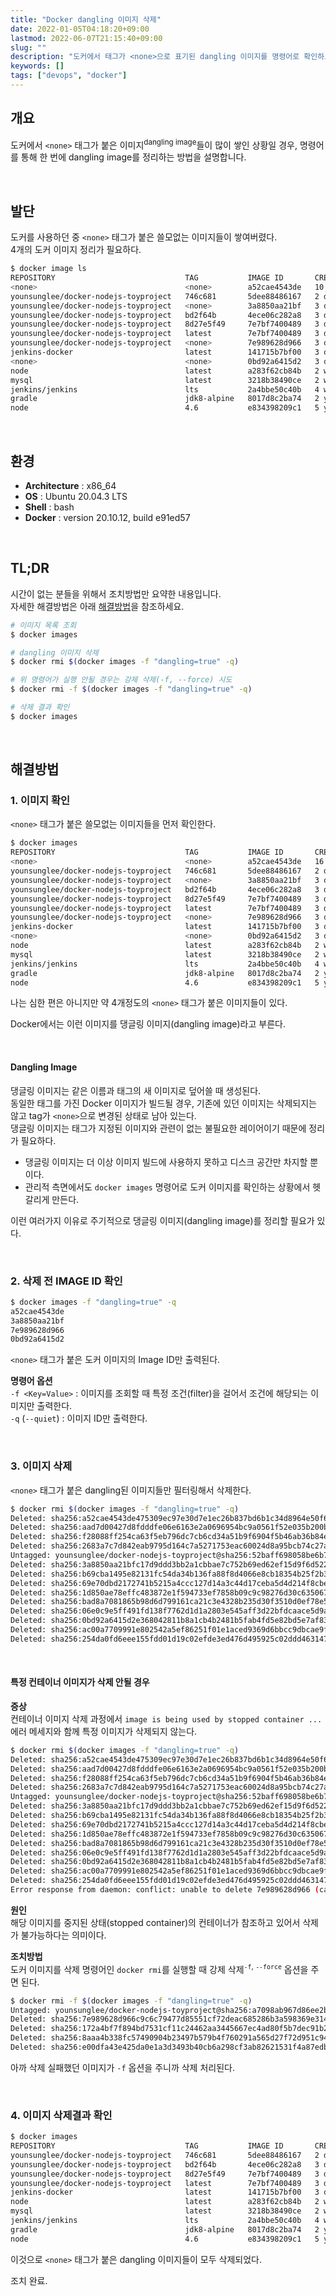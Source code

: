 ```yaml
---
title: "Docker dangling 이미지 삭제"
date: 2022-01-05T04:18:20+09:00
lastmod: 2022-06-07T21:15:40+09:00
slug: ""
description: "도커에서 태그가 <none>으로 표기된 dangling 이미지를 명령어로 확인하고 삭제하는 방법을 소개합니다."
keywords: []
tags: ["devops", "docker"]
---
```


## 개요

도커에서 `<none>` 태그가 붙은 이미지<sup>dangling image</sup>들이 많이 쌓인 상황일 경우, 명령어를 통해 한 번에 dangling image를 정리하는 방법을 설명합니다.  

&nbsp;

## 발단

도커를 사용하던 중 `<none>` 태그가 붙은 쓸모없는 이미지들이 쌓여버렸다.  
4개의 도커 이미지 정리가 필요하다.  

```bash
$ docker image ls
REPOSITORY                             TAG           IMAGE ID       CREATED          SIZE
<none>                                 <none>        a52cae4543de   10 minutes ago   522MB
younsunglee/docker-nodejs-toyproject   746c681       5dee88486167   2 days ago       1GB
younsunglee/docker-nodejs-toyproject   <none>        3a8850aa21bf   3 days ago       1.01GB
younsunglee/docker-nodejs-toyproject   bd2f64b       4ece06c282a8   3 days ago       1GB
younsunglee/docker-nodejs-toyproject   8d27e5f49     7e7bf7400489   3 days ago       1GB
younsunglee/docker-nodejs-toyproject   latest        7e7bf7400489   3 days ago       1GB
younsunglee/docker-nodejs-toyproject   <none>        7e989628d966   3 days ago       1GB
jenkins-docker                         latest        141715b7bf00   3 days ago       522MB
<none>                                 <none>        0bd92a6415d2   3 days ago       522MB
node                                   latest        a283f62cb84b   2 weeks ago      993MB
mysql                                  latest        3218b38490ce   2 weeks ago      516MB
jenkins/jenkins                        lts           2a4bbe50c40b   4 weeks ago      441MB
gradle                                 jdk8-alpine   8017d8c2ba74   2 years ago      204MB
node                                   4.6           e834398209c1   5 years ago      646MB
```

&nbsp;

## 환경

- **Architecture** : x86_64
- **OS** : Ubuntu 20.04.3 LTS
- **Shell** : bash
- **Docker** : version 20.10.12, build e91ed57

&nbsp;

## TL;DR

시간이 없는 분들을 위해서 조치방법만 요약한 내용입니다.  
자세한 해결방법은 아래 [해결방법](#해결방법)을 참조하세요.

```bash
# 이미지 목록 조회
$ docker images

# dangling 이미지 삭제
$ docker rmi $(docker images -f "dangling=true" -q)

# 위 명령어가 실행 안될 경우는 강제 삭제(-f, --force) 시도
$ docker rmi -f $(docker images -f "dangling=true" -q)

# 삭제 결과 확인
$ docker images
```

&nbsp;

## 해결방법

### 1. 이미지 확인

`<none>` 태그가 붙은 쓸모없는 이미지들을 먼저 확인한다.  

```bash
$ docker images
REPOSITORY                             TAG           IMAGE ID       CREATED          SIZE
<none>                                 <none>        a52cae4543de   16 minutes ago   522MB
younsunglee/docker-nodejs-toyproject   746c681       5dee88486167   2 days ago       1GB
younsunglee/docker-nodejs-toyproject   <none>        3a8850aa21bf   3 days ago       1.01GB
younsunglee/docker-nodejs-toyproject   bd2f64b       4ece06c282a8   3 days ago       1GB
younsunglee/docker-nodejs-toyproject   8d27e5f49     7e7bf7400489   3 days ago       1GB
younsunglee/docker-nodejs-toyproject   latest        7e7bf7400489   3 days ago       1GB
younsunglee/docker-nodejs-toyproject   <none>        7e989628d966   3 days ago       1GB
jenkins-docker                         latest        141715b7bf00   3 days ago       522MB
<none>                                 <none>        0bd92a6415d2   3 days ago       522MB
node                                   latest        a283f62cb84b   2 weeks ago      993MB
mysql                                  latest        3218b38490ce   2 weeks ago      516MB
jenkins/jenkins                        lts           2a4bbe50c40b   4 weeks ago      441MB
gradle                                 jdk8-alpine   8017d8c2ba74   2 years ago      204MB
node                                   4.6           e834398209c1   5 years ago      646MB
```

나는 심한 편은 아니지만 약 4개정도의 `<none>` 태그가 붙은 이미지들이 있다.  

Docker에서는 이런 이미지를 댕글링 이미지(dangling image)라고 부른다.  

&nbsp;

#### Dangling Image

댕글링 이미지는 같은 이름과 태그의 새 이미지로 덮어쓸 때 생성된다.  
동일한 태그를 가진 Docker 이미지가 빌드될 경우, 기존에 있던 이미지는 삭제되지는 않고 tag가 `<none>`으로 변경된 상태로 남아 있는다.  
댕글링 이미지는 태그가 지정된 이미지와 관련이 없는 불필요한 레이어이기 때문에 정리가 필요하다.

- 댕글링 이미지는 더 이상 이미지 빌드에 사용하지 못하고 디스크 공간만 차지할 뿐이다.
- 관리적 측면에서도 `docker images` 명령어로 도커 이미지를 확인하는 상황에서 헷갈리게 만든다.

이런 여러가지 이유로 주기적으로 댕글링 이미지(dangling image)를 정리할 필요가 있다.  

&nbsp;

### 2. 삭제 전 IMAGE ID 확인

```bash
$ docker images -f "dangling=true" -q
a52cae4543de
3a8850aa21bf
7e989628d966
0bd92a6415d2
```

`<none>` 태그가 붙은 도커 이미지의 Image ID만 출력된다.  

**명령어 옵션**  
`-f <Key=Value>` : 이미지를 조회할 때 특정 조건(filter)을 걸어서 조건에 해당되는 이미지만 출력한다.  
`-q` (`--quiet`) : 이미지 ID만 출력한다.

&nbsp;

### 3. 이미지 삭제

`<none>` 태그가 붙은 dangling된 이미지들만 필터링해서 삭제한다.

```bash
$ docker rmi $(docker images -f "dangling=true" -q)
Deleted: sha256:a52cae4543de475309ec97e30d7e1ec26b837bd6b1c34d8964e50f6d32be2742
Deleted: sha256:aad7d00427d8fdddfe06e6163e2a0696954bc9a0561f52e035b200b554f2e910
Deleted: sha256:f28088ff254ca63f5eb796dc7cb6cd34a51b9f6904f5b46ab36b84e817369c95
Deleted: sha256:2683a7c7d842eab9795d164c7a5271753eac60024d8a95bcb74c27a150c9438f
Untagged: younsunglee/docker-nodejs-toyproject@sha256:52baff698058be6b7bd961857038e19ad019a03e95210ca053176bee6eb37f9e
Deleted: sha256:3a8850aa21bfc17d9ddd3bb2a1cbbae7c752b69ed62ef15d9f6d5220f9ae7d02
Deleted: sha256:b69cba1495e82131fc54da34b136fa88f8d4066e8cb18354b25f2b3dd0ecf84d
Deleted: sha256:69e70dbd2172741b5215a4ccc127d14a3c44d17ceba5d4d214f8cbe0b931c64f
Deleted: sha256:1d850ae78effc483872e1f594733ef7858b09c9c98276d30c6350674527d48e9
Deleted: sha256:bad8a7081865b98d6d799161ca21c3e4328b235d30f3510d0ef78e586a63d836
Deleted: sha256:06e0c9e5ff491fd138f7762d1d1a2803e545aff3d22bfdcaace5d9a44d2542ed
Deleted: sha256:0bd92a6415d2e368042811b8a1cb4b2481b5fab4fd5e82bd5e7af83d154e0eff
Deleted: sha256:ac00a7709991e802542a5ef86251f01e1aced9369d6bbcc9dbcae9fa1f8f3a21
Deleted: sha256:254da0fd6eee155fdd01d19c02efde3ed476d495925c02ddd463147978d7df84
```

&nbsp;

#### 특정 컨테이너 이미지가 삭제 안될 경우

**증상**  
컨테이너 이미지 삭제 과정에서 `image is being used by stopped container ...` 에러 메세지와 함께 특정 이미지가 삭제되지 않는다.

```bash
$ docker rmi $(docker images -f "dangling=true" -q)
Deleted: sha256:a52cae4543de475309ec97e30d7e1ec26b837bd6b1c34d8964e50f6d32be2742
Deleted: sha256:aad7d00427d8fdddfe06e6163e2a0696954bc9a0561f52e035b200b554f2e910
Deleted: sha256:f28088ff254ca63f5eb796dc7cb6cd34a51b9f6904f5b46ab36b84e817369c95
Deleted: sha256:2683a7c7d842eab9795d164c7a5271753eac60024d8a95bcb74c27a150c9438f
Untagged: younsunglee/docker-nodejs-toyproject@sha256:52baff698058be6b7bd961857038e19ad019a03e95210ca053176bee6eb37f9e
Deleted: sha256:3a8850aa21bfc17d9ddd3bb2a1cbbae7c752b69ed62ef15d9f6d5220f9ae7d02
Deleted: sha256:b69cba1495e82131fc54da34b136fa88f8d4066e8cb18354b25f2b3dd0ecf84d
Deleted: sha256:69e70dbd2172741b5215a4ccc127d14a3c44d17ceba5d4d214f8cbe0b931c64f
Deleted: sha256:1d850ae78effc483872e1f594733ef7858b09c9c98276d30c6350674527d48e9
Deleted: sha256:bad8a7081865b98d6d799161ca21c3e4328b235d30f3510d0ef78e586a63d836
Deleted: sha256:06e0c9e5ff491fd138f7762d1d1a2803e545aff3d22bfdcaace5d9a44d2542ed
Deleted: sha256:0bd92a6415d2e368042811b8a1cb4b2481b5fab4fd5e82bd5e7af83d154e0eff
Deleted: sha256:ac00a7709991e802542a5ef86251f01e1aced9369d6bbcc9dbcae9fa1f8f3a21
Deleted: sha256:254da0fd6eee155fdd01d19c02efde3ed476d495925c02ddd463147978d7df84
Error response from daemon: conflict: unable to delete 7e989628d966 (cannot be forced) - image is being used by stopped container 234d5e511f5f
```

**원인**  
해당 이미지를 중지된 상태(stopped container)의 컨테이너가 참조하고 있어서 삭제가 불가능하다는 의미이다.  

**조치방법**  
도커 이미지를 삭제 명령어인 `docker rmi`를 실행할 때 강제 삭제<sup>`-f`, `--force`</sup> 옵션을 주면 된다.  

```bash
$ docker rmi -f $(docker images -f "dangling=true" -q)
Untagged: younsunglee/docker-nodejs-toyproject@sha256:a7098ab967d86ee2b2d7431cc4be1c940b100cb964e86fb29fb6f964ba67d381
Deleted: sha256:7e989628d966c9c6c79477d85551cf72deac685286b3a598369e31465335b50e
Deleted: sha256:172a4bf7f894bd7531cf11c24462aa3445667ec4ad80f5b7dec91b2326f70291
Deleted: sha256:8aaa4b338fc57490904b23497b579b4f760291a565d27f72d951c94b87c344fd
Deleted: sha256:e00dfa43e425da0e1a3d3493b40cb6a298cf3ab82621531f4a87edb0542d4ece
```

아까 삭제 실패했던 이미지가 `-f` 옵션을 주니까 삭제 처리된다.  

&nbsp;

### 4. 이미지 삭제결과 확인

```bash
$ docker images
REPOSITORY                             TAG           IMAGE ID       CREATED       SIZE
younsunglee/docker-nodejs-toyproject   746c681       5dee88486167   2 days ago    1GB
younsunglee/docker-nodejs-toyproject   bd2f64b       4ece06c282a8   3 days ago    1GB
younsunglee/docker-nodejs-toyproject   8d27e5f49     7e7bf7400489   3 days ago    1GB
younsunglee/docker-nodejs-toyproject   latest        7e7bf7400489   3 days ago    1GB
jenkins-docker                         latest        141715b7bf00   3 days ago    522MB
node                                   latest        a283f62cb84b   2 weeks ago   993MB
mysql                                  latest        3218b38490ce   2 weeks ago   516MB
jenkins/jenkins                        lts           2a4bbe50c40b   4 weeks ago   441MB
gradle                                 jdk8-alpine   8017d8c2ba74   2 years ago   204MB
node                                   4.6           e834398209c1   5 years ago   646MB
```

이것으로 `<none>` 태그가 붙은 dangling 이미지들이 모두 삭제되었다.  

조치 완료.
